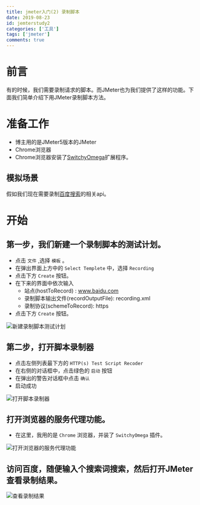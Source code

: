 ```yaml
---
title: jmeter入门(2) 录制脚本
date: 2019-08-23
id: jemterstudy2
categories: ['工具']
tags: ['jmeter']
comments: true
---
```


# 前言

  有的时候，我们需要录制请求的脚本。而JMeter也为我们提供了这样的功能。下面我们简单介绍下用JMeter录制脚本方法。

# 准备工作

  * 博主用的是JMeter5版本的JMeter
  * Chrome浏览器
  * Chrome浏览器安装了[SwitchyOmega](https://github.com/FelisCatus/SwitchyOmega)扩展程序。

## 模拟场景

  假如我们现在需要录制[百度搜索](https://www.baidu.com)的相关api。

# 开始

## 第一步，我们新建一个录制脚本的测试计划。

  * 点击 `文件` ,选择 `模板` 。
  * 在弹出界面上方中的 `Select Templete` 中，选择 `Recording`
  * 点击下方 `Create` 按钮。
  * 在下来的界面中依次输入
    * 站点(hostToRecord) : www.baidu.com
    * 录制脚本输出文件(recordOutputFile): recording.xml
    * 录制协议(schemeToRecord): https
  * 点击下方 `Create` 按钮。

  ![新建录制脚本测试计划](Create_record_test_sampler.gif)

## 第二步，打开脚本录制器

  * 点击左侧列表最下方的 `HTTP(s) Test Script Recoder`
  * 在右侧的对话框中，点击绿色的 `启动` 按钮
  * 在弹出的警告对话框中点击 `确认`
  * 启动成功

  ![打开脚本录制器](Start_script_recoder.gif)

## 打开浏览器的服务代理功能。

  * 在这里，我用的是 `Chrome` 浏览器，并装了 `SwitchyOmega` 插件。

  ![打开浏览器的服务代理功能](Start_script_recoder.gif)

## 访问百度，随便输入个搜索词搜索，然后打开JMeter查看录制结果。

  ![查看录制结果](Record_result.gif)
